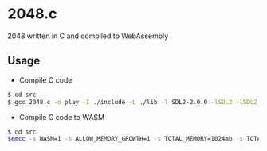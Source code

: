 # 2048.c
2048 written in C and compiled to WebAssembly


## Usage

- Compile C code
```sh
$ cd src
$ gcc 2048.c -o play -I ./include -L ./lib -l SDL2-2.0.0 -lSDL2 -lSDL2_ttf
```

- Compile C code to WASM
```sh
$ cd src
$emcc -s WASM=1 -s ALLOW_MEMORY_GROWTH=1 -s TOTAL_MEMORY=1024mb -s TOTAL_STACK=512mb -s USE_SDL=2 -O3 -I include -L lib src/main.c -o web/2048.js
```
